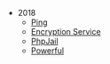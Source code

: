 * 2018
	* [Ping](https://github.com/catpawn/ctf-question-created/tree/master/2018/Ping)
	* [Encryption Service](https://github.com/catpawn/ctf-question-created/tree/master/2018/Encryption%20Service)
	* [PhpJail](https://github.com/catpawn/ctf-question-created/tree/master/2018/PhpJail)
	* [Powerful](https://github.com/catpawn/ctf-question-created/tree/master/2018/Powerful)